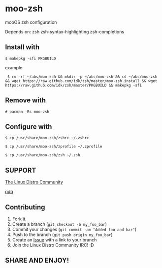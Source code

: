 moo-zsh
=============

mooOS zsh configuration

Depends on: zsh zsh-syntax-highlighting zsh-completions

Install with
------------

    $ makepkg -sfi PKGBUILD

example:
    
     $ rm -rf ~/abs/moo-zsh && mkdir -p ~/abs/moo-zsh && cd ~/abs/moo-zsh && wget https://raw.github.com/idk/zsh/master/moo-zsh.install && wget https://raw.github.com/idk/zsh/master/PKGBUILD && makepkg -sfi

Remove with
-----------

    # pacman -Rs moo-zsh

Configure with
--------------

    $ cp /usr/share/moo-zsh/zshrc ~/.zshrc
    
    $ cp /usr/share/moo-zsh/zprofile ~/.zprofile
    
    $ cp /usr/share/moo-zsh/zsh ~/.zsh

SUPPORT
-------

[The Linux Distro Community][1]

[pdq][2]


Contributing
------------

1. Fork it.
2. Create a branch (`git checkout -b my_foo_bar`)
3. Commit your changes (`git commit -am "Added foo and bar"`)
4. Push to the branch (`git push origin my_foo_bar`)
5. Create an [Issue][2] with a link to your branch
6. Join the Linux Distro Community IRC! :D

SHARE AND ENJOY!
----------------

[1]: http://www.linuxdistrocommunity.com
[2]: https://github.com/idk/gtmsu_servicemenu/issues
[3]: http://tmsu.org
